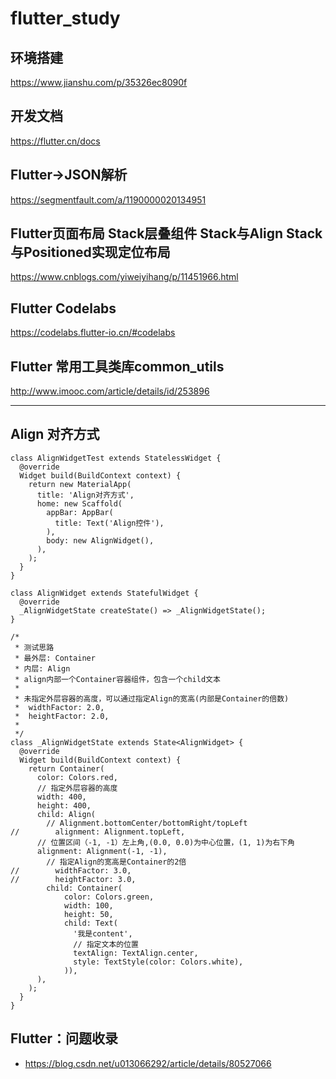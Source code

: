 # flutter_study
## 环境搭建
https://www.jianshu.com/p/35326ec8090f
## 开发文档
https://flutter.cn/docs
## Flutter->JSON解析
https://segmentfault.com/a/1190000020134951
## Flutter页面布局 Stack层叠组件 Stack与Align Stack与Positioned实现定位布局
https://www.cnblogs.com/yiweiyihang/p/11451966.html
## Flutter Codelabs
https://codelabs.flutter-io.cn/#codelabs
## Flutter 常用工具类库common_utils
http://www.imooc.com/article/details/id/253896


---
## Align 对齐方式
```
class AlignWidgetTest extends StatelessWidget {
  @override
  Widget build(BuildContext context) {
    return new MaterialApp(
      title: 'Align对齐方式',
      home: new Scaffold(
        appBar: AppBar(
          title: Text('Align控件'),
        ),
        body: new AlignWidget(),
      ),
    );
  }
}

class AlignWidget extends StatefulWidget {
  @override
  _AlignWidgetState createState() => _AlignWidgetState();
}

/*
 * 测试思路
 * 最外层: Container
 * 内层: Align
 * align内部一个Container容器组件，包含一个child文本
 *
 * 未指定外层容器的高度，可以通过指定Align的宽高(内部是Container的倍数)
 *  widthFactor: 2.0,
 *  heightFactor: 2.0,
 *
 */
class _AlignWidgetState extends State<AlignWidget> {
  @override
  Widget build(BuildContext context) {
    return Container(
      color: Colors.red,
      // 指定外层容器的高度
      width: 400,
      height: 400,
      child: Align(
        // Alignment.bottomCenter/bottomRight/topLeft
//        alignment: Alignment.topLeft,
      // 位置区间（-1, -1）左上角,(0.0, 0.0)为中心位置，(1, 1)为右下角
      alignment: Alignment(-1, -1),
        // 指定Align的宽高是Container的2倍
//        widthFactor: 3.0,
//        heightFactor: 3.0,
        child: Container(
            color: Colors.green,
            width: 100,
            height: 50,
            child: Text(
              '我是content',
              // 指定文本的位置
              textAlign: TextAlign.center,
              style: TextStyle(color: Colors.white),
            )),
      ),
    );
  }
}
```

## Flutter：问题收录
- https://blog.csdn.net/u013066292/article/details/80527066
